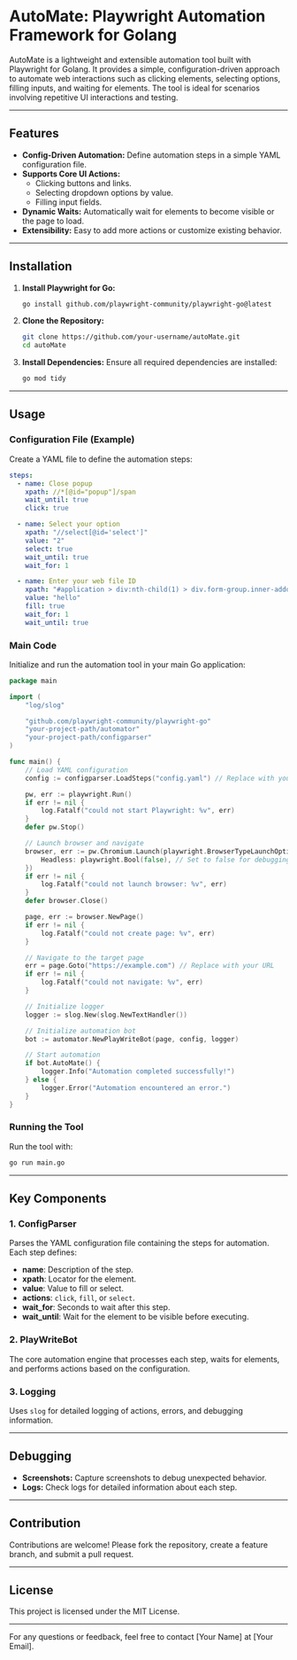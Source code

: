 # AutoMate: Playwright Automation Framework for Golang

AutoMate is a lightweight and extensible automation tool built with Playwright for Golang. It provides a simple, configuration-driven approach to automate web interactions such as clicking elements, selecting options, filling inputs, and waiting for elements. The tool is ideal for scenarios involving repetitive UI interactions and testing.

---

## Features
- **Config-Driven Automation:** Define automation steps in a simple YAML configuration file.
- **Supports Core UI Actions:**
  - Clicking buttons and links.
  - Selecting dropdown options by value.
  - Filling input fields.
- **Dynamic Waits:** Automatically wait for elements to become visible or the page to load.
- **Extensibility:** Easy to add more actions or customize existing behavior.

---

## Installation

1. **Install Playwright for Go:**
   ```bash
   go install github.com/playwright-community/playwright-go@latest
   ```

2. **Clone the Repository:**
   ```bash
   git clone https://github.com/your-username/autoMate.git
   cd autoMate
   ```

3. **Install Dependencies:**
   Ensure all required dependencies are installed:
   ```bash
   go mod tidy
   ```

---

## Usage

### Configuration File (Example)
Create a YAML file to define the automation steps:

```yaml
steps:
  - name: Close popup
    xpath: //*[@id="popup"]/span
    wait_until: true
    click: true

  - name: Select your option
    xpath: "//select[@id='select']"
    value: "2"
    select: true
    wait_until: true
    wait_for: 1

  - name: Enter your web file ID
    xpath: "#application > div:nth-child(1) > div.form-group.inner-addon.right-addon > input"
    value: "hello"
    fill: true
    wait_for: 1
    wait_until: true
```

### Main Code
Initialize and run the automation tool in your main Go application:

```go
package main

import (
	"log/slog"

	"github.com/playwright-community/playwright-go"
	"your-project-path/automator"
	"your-project-path/configparser"
)

func main() {
	// Load YAML configuration
	config := configparser.LoadSteps("config.yaml") // Replace with your YAML path

	pw, err := playwright.Run()
	if err != nil {
		log.Fatalf("could not start Playwright: %v", err)
	}
	defer pw.Stop()

	// Launch browser and navigate
	browser, err := pw.Chromium.Launch(playwright.BrowserTypeLaunchOptions{
		Headless: playwright.Bool(false), // Set to false for debugging
	})
	if err != nil {
		log.Fatalf("could not launch browser: %v", err)
	}
	defer browser.Close()

	page, err := browser.NewPage()
	if err != nil {
		log.Fatalf("could not create page: %v", err)
	}

	// Navigate to the target page
	err = page.Goto("https://example.com") // Replace with your URL
	if err != nil {
		log.Fatalf("could not navigate: %v", err)
	}

	// Initialize logger
	logger := slog.New(slog.NewTextHandler())

	// Initialize automation bot
	bot := automator.NewPlayWriteBot(page, config, logger)

	// Start automation
	if bot.AutoMate() {
		logger.Info("Automation completed successfully!")
	} else {
		logger.Error("Automation encountered an error.")
	}
}
```

### Running the Tool
Run the tool with:
```bash
go run main.go
```

---

## Key Components

### 1. **ConfigParser**
Parses the YAML configuration file containing the steps for automation. Each step defines:
- **name**: Description of the step.
- **xpath**: Locator for the element.
- **value**: Value to fill or select.
- **actions**: `click`, `fill`, or `select`.
- **wait_for**: Seconds to wait after this step.
- **wait_until**: Wait for the element to be visible before executing.

### 2. **PlayWriteBot**
The core automation engine that processes each step, waits for elements, and performs actions based on the configuration.

### 3. **Logging**
Uses `slog` for detailed logging of actions, errors, and debugging information.

---

## Debugging

- **Screenshots:** Capture screenshots to debug unexpected behavior.
- **Logs:** Check logs for detailed information about each step.

---

## Contribution

Contributions are welcome! Please fork the repository, create a feature branch, and submit a pull request.

---

## License
This project is licensed under the MIT License.

---

For any questions or feedback, feel free to contact [Your Name] at [Your Email].
